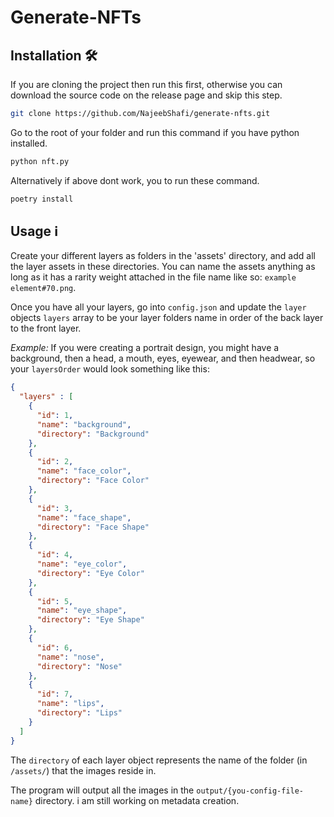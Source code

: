 # Generate-NFTs

## Installation 🛠️

If you are cloning the project then run this first, otherwise you can download the source code on the release page and skip this step.

```sh
git clone https://github.com/NajeebShafi/generate-nfts.git
```

Go to the root of your folder and run this command if you have python installed.

```sh
python nft.py
```

Alternatively if above dont work, you to run these command.

```sh
poetry install
```

## Usage ℹ️

Create your different layers as folders in the 'assets' directory, and add all the layer assets in these directories. You can name the assets anything as long as it has a rarity weight attached in the file name like so: `example element#70.png`.

Once you have all your layers, go into `config.json` and update the `layer` objects `layers` array to be your layer folders name in order of the back layer to the front layer.

_Example:_ If you were creating a portrait design, you might have a background, then a head, a mouth, eyes, eyewear, and then headwear, so your `layersOrder` would look something like this:

```json
{
  "layers" : [
    {
      "id": 1,
      "name": "background",
      "directory": "Background"
    },
    {
      "id": 2,
      "name": "face_color",
      "directory": "Face Color"
    },
    {
      "id": 3,
      "name": "face_shape",
      "directory": "Face Shape"
    },
    {
      "id": 4,
      "name": "eye_color",
      "directory": "Eye Color"
    },
    {
      "id": 5,
      "name": "eye_shape",
      "directory": "Eye Shape"
    },
    {
      "id": 6,
      "name": "nose",
      "directory": "Nose"
    },
    {
      "id": 7,
      "name": "lips",
      "directory": "Lips"
    }
  ]
}
```

The `directory` of each layer object represents the name of the folder (in `/assets/`) that the images reside in.

The program will output all the images in the `output/{you-config-file-name}` directory. i am still working on metadata creation.

